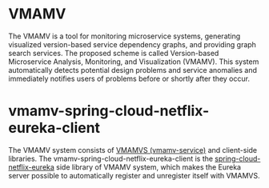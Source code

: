 # VMAMV
The VMAMV is a tool for monitoring microservice systems, generating visualized version-based service dependency graphs, and 
providing graph search services. The proposed scheme is called Version-based Microservice Analysis, Monitoring, and 
Visualization (VMAMV). This system automatically detects potential design problems and service anomalies and immediately 
notifies users of problems before or shortly after they occur.
# vmamv-spring-cloud-netflix-eureka-client
The VMAMV system consists of [VMAMVS (vmamv-service)](https://github.com/Joe831216/vmamv-service) and client-side libraries. 
The vmamv-spring-cloud-netflix-eureka-client is the [spring-cloud-netflix-eureka](https://github.com/spring-cloud/spring-cloud-netflix/tree/master/spring-cloud-netflix-eureka-server) 
side library of VMAMV system, which makes the Eureka server possible to automatically register and unregister itself with VMAMVS.
